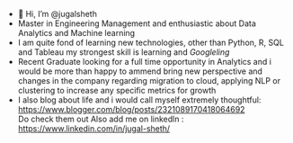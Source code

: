 

- 👋 Hi, I’m @jugalsheth
- Master in Engineering Management and enthusiastic about Data Analytics and Machine learning
- I am quite fond of learning new technologies, other than Python, R, SQL and Tableau my strongest skill is learning and *Googleling*
- Recent Graduate looking for a full time opportunity in Analytics and i would be more than happy to ammend bring new perspective and changes in the company regarding migration to cloud, applying NLP or clustering to increase any specific metrics for growth 
- I also blog about life and i would call myself extremely thoughtful:  https://www.blogger.com/blog/posts/2321089170418064692  
Do check them out
Also add me on linkedln : https://www.linkedin.com/in/jugal-sheth/
<!---
jugalsheth/jugalsheth is a ✨ special ✨ repository because its `README.md` (this file) appears on your GitHub profile.
You can click the Preview link to take a look at your changes.
--->
